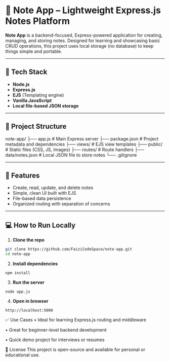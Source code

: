# 📝 Note App – Lightweight Express.js Notes Platform

**Note App** is a backend-focused, Express-powered application for creating, managing, and storing notes. Designed for learning and showcasing basic CRUD operations, this project uses local storage (no database) to keep things simple and portable.

---

## 🔧 Tech Stack

- **Node.js**
- **Express.js**
- **EJS** (Templating engine)
- **Vanilla JavaScript**
- **Local file-based JSON storage**

---

## 📁 Project Structure

note-app/
├── app.js # Main Express server
├── package.json # Project metadata and dependencies
├── views/ # EJS view templates
├── public/ # Static files (CSS, JS, Images)
├── routes/ # Route handlers
├── data/notes.json # Local JSON file to store notes
└── .gitignore


---

## 🚀 Features

- Create, read, update, and delete notes
- Simple, clean UI built with EJS
- File-based data persistence
- Organized routing with separation of concerns

---

## 💻 How to Run Locally

1. **Clone the repo**

```bash
git clone https://github.com/FaiziCodeSpace/note-app.git
cd note-app
```
2. **Install dependencies**
```
npm install
```
3. **Run the server**
```
node app.js
```
4. **Open in browser**
```
http://localhost:5000
```

✅ Use Cases
• Ideal for learning Express.js routing and middleware

• Great for beginner-level backend development

• Quick demo project for interviews or resumes


📜 License
This project is open-source and available for personal or educational use.




